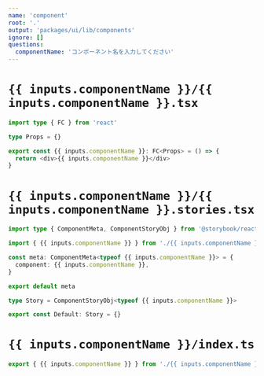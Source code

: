 ```yaml
---
name: 'component'
root: '.'
output: 'packages/ui/lib/components'
ignore: []
questions:
  componentName: 'コンポーネント名を入力してください'
---
```


# `{{ inputs.componentName }}/{{ inputs.componentName }}.tsx`

```typescript
import type { FC } from 'react'

type Props = {}

export const {{ inputs.componentName }}: FC<Props> = () => {
  return <div>{{ inputs.componentName }}</div>
}

```

# `{{ inputs.componentName }}/{{ inputs.componentName }}.stories.tsx`

```typescript
import type { ComponentMeta, ComponentStoryObj } from '@storybook/react'

import { {{ inputs.componentName }} } from './{{ inputs.componentName }}'

const meta: ComponentMeta<typeof {{ inputs.componentName }}> = {
  component: {{ inputs.componentName }},
}

export default meta

type Story = ComponentStoryObj<typeof {{ inputs.componentName }}>

export const Default: Story = {}

```

# `{{ inputs.componentName }}/index.ts`

```typescript
export { {{ inputs.componentName }} } from './{{ inputs.componentName }}'

```
